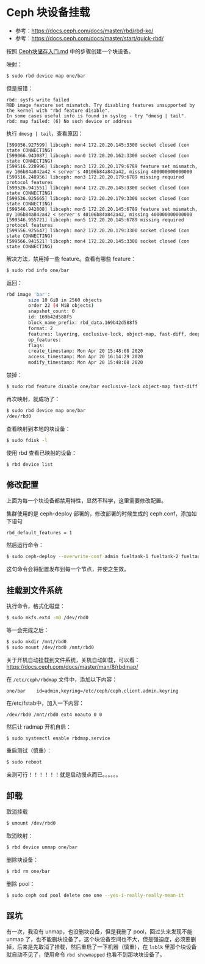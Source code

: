 # Ceph 块设备挂载

- 参考：https://docs.ceph.com/docs/master/rbd/rbd-ko/
- 参考：https://docs.ceph.com/docs/master/start/quick-rbd/



按照  [Ceph块储存入门.md](Ceph块储存入门.md)  中的步骤创建一个块设备。

映射：

```bash
$ sudo rbd device map one/bar
```

但是报错：

```
rbd: sysfs write failed
RBD image feature set mismatch. Try disabling features unsupported by the kernel with "rbd feature disable".
In some cases useful info is found in syslog - try "dmesg | tail".
rbd: map failed: (6) No such device or address
```

执行 `dmesg | tail`，查看原因：

```
[599056.927599] libceph: mon4 172.20.20.145:3300 socket closed (con state CONNECTING)
[599066.943087] libceph: mon0 172.20.20.162:3300 socket closed (con state CONNECTING)
[599516.228996] libceph: mon3 172.20.20.179:6789 feature set mismatch, my 106b84a842a42 < server's 40106b84a842a42, missing 400000000000000
[599516.248956] libceph: mon3 172.20.20.179:6789 missing required protocol features
[599526.941551] libceph: mon4 172.20.20.145:3300 socket closed (con state CONNECTING)
[599536.925665] libceph: mon2 172.20.20.179:3300 socket closed (con state CONNECTING)
[599546.942808] libceph: mon5 172.20.20.145:6789 feature set mismatch, my 106b84a842a42 < server's 40106b84a842a42, missing 400000000000000
[599546.955721] libceph: mon5 172.20.20.145:6789 missing required protocol features
[599556.925647] libceph: mon2 172.20.20.179:3300 socket closed (con state CONNECTING)
[599566.941521] libceph: mon4 172.20.20.145:3300 socket closed (con state CONNECTING)
```

解决方法，禁用掉一些 feature。查看有哪些 feature：

```bash
$ sudo rbd info one/bar
```

返回：

```bash
rbd image 'bar':
        size 10 GiB in 2560 objects
        order 22 (4 MiB objects)
        snapshot_count: 0
        id: 169b42d588f5
        block_name_prefix: rbd_data.169b42d588f5
        format: 2
        features: layering, exclusive-lock, object-map, fast-diff, deep-flatten
        op_features: 
        flags: 
        create_timestamp: Mon Apr 20 15:48:08 2020
        access_timestamp: Mon Apr 20 16:14:29 2020
        modify_timestamp: Mon Apr 20 15:48:08 2020
```

禁掉：

```bash
$ sudo rbd feature disable one/bar exclusive-lock object-map fast-diff deep-flatten
```

再次映射，就成功了：

```bash
$ sudo rbd device map one/bar
/dev/rbd0
```

查看映射到本地的块设备：

```bash
$ sudo fdisk -l
```

使用 rbd 查看已映射的设备：

```bash
$ rbd device list
```



## 修改配置

上面为每一个块设备都禁用特性，显然不科学，这里需要修改配置。

集群使用的是 ceph-deploy 部署的，修改部署的时候生成的 ceph.conf，添加如下语句

```
rbd_default_features = 1
```

然后运行命令：

```bash
$ sudo ceph-deploy --overwrite-conf admin fueltank-1 fueltank-2 fueltank-3
```

这句命令会将配置发布到每一个节点，并使之生效。



## 挂载到文件系统

执行命令，格式化磁盘：

```bash
$ sudo mkfs.ext4 -m0 /dev/rbd0
```

等一会完成之后：

```bash
$ sudo mkdir /mnt/rbd0
$ sudo mount /dev/rbd0 /mnt/rbd0
```

关于开机自动挂载到文件系统，关机自动卸载，可以看：https://docs.ceph.com/docs/master/man/8/rbdmap/

在 `/etc/ceph/rbdmap` 文件中，添加以下内容：

```
one/bar    id=admin,keyring=/etc/ceph/ceph.client.admin.keyring
```

在/etc/fstab中，加入一下内容：

```
/dev/rbd0 /mnt/rbd0 ext4 noauto 0 0
```

然后让 radmap 开机自启：

```bash
$ sudo systemctl enable rbdmap.service
```

重启测试（慎重）：

```bash
$ sudo reboot
```

亲测可行！！！！！！就是启动慢点而已。。。。。。



## 卸载

取消挂载

```bash
$ umount /dev/rbd0
```

取消映射：

```bash
$ rbd device unmap one/bar
```

删除块设备：

```bash
$ rbd rm one/bar
```

删除 pool：

```bash
$ sudo ceph osd pool delete one one --yes-i-really-really-mean-it
```



## 踩坑

有一次，我没有 unmap，也没删块设备，但是我删了 pool，回过头来发现不能 unmap 了，也不能删块设备了，这个块设备空间也不大，但是强迫症，必须要删掉，后来是先取消了挂载，然后重启了一下机器（慎重），在 `lsblk` 里那个块设备就自动不见了，使用命令 `rbd showmapped` 也看不到那块块设备了。





